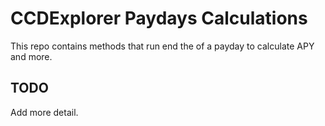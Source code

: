 # CCDExplorer Paydays Calculations

This repo contains methods that run end the of a payday to calculate APY and more. 

## TODO
Add more detail.
